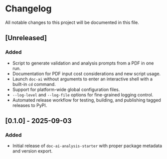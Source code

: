 # Changelog

All notable changes to this project will be documented in this file.

## [Unreleased]
### Added
- Script to generate validation and analysis prompts from a PDF in one run.
- Documentation for PDF input cost considerations and new script usage.
- Launch `doc-ai` without arguments to enter an interactive shell with a built-in `cd` command.
- Support for platform-wide global configuration files.
- `--log-level` and `--log-file` options for fine-grained logging control.
- Automated release workflow for testing, building, and publishing tagged releases to PyPI.

## [0.1.0] - 2025-09-03
### Added
- Initial release of `doc-ai-analysis-starter` with proper package metadata and
  version export.

